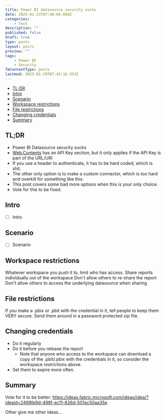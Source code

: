 ```yaml
---
title: Power BI datasource security sucks
date: 2025-01-23T07:48:04.684Z
categories:
    - Tech
description: ""
published: false
draft: true
type: posts
layout: posts
preview: ""
tags:
    - Power BI
    - Security
fmContentType: posts
lastmod: 2025-01-29T07:43:16.553Z
---
```


<!--- cSpell:disable --->
* [TL;DR](#tldr)
* [Intro](#intro)
* [Scenario](#scenario)
* [Workspace restrictions](#workspace-restrictions)
* [File restrictions](#file-restrictions)
* [Changing credentials](#changing-credentials)
* [Summary](#summary)
<!--- cSpell:enable --->

## TL;DR

* Power BI Datasource security sucks
* [Web.Contents](https://learn.microsoft.com/en-us/powerquery-m/web-contents) has an API Key section, but it only applies if the API Key is part of the URL/URI
* If you use a header to authenticate, it has to be hard coded, which is shit.
* The other only option is to make a custom connector, which is too hard and overkill for something like this.
* This post covers some bad more options when this is your only choice.
* Vote for this to be fixed.

## Intro

* [ ] Intro

## Scenario

* [ ] Scenario

## Workspace restrictions

Whatever workspace you push it to, limit who has access.
Share reports individually out of the workspace
Don't allow others to re-share the report
Don't allow others to access the underlying datasource when sharing

## File restrictions

If you make a .pbix or .pbit with the credential in it, tell people to keep them VERY secure.
Send them around in a password protected zip file.

## Changing credentials

* Do it regularly
* Do it before you release the report
  * Note that anyone who access to the workspace can download a copy of the .pbit/.pbix with the credentials in it, so consider the workspace restrictions above.
* Set them to expire more often.

## Summary

Vote for it to be better: <https://ideas.fabric.microsoft.com/ideas/idea/?ideaid=2468fe9d-498f-ec11-826d-501ac50aa35e>

Other give me other ideas...
